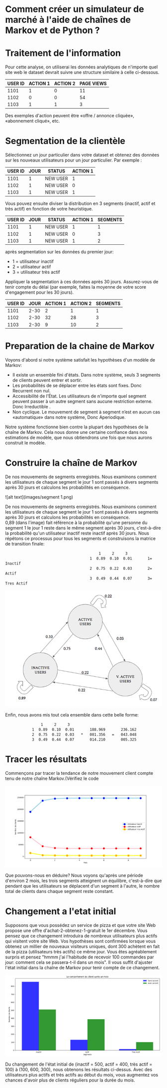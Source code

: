 # Comment créer un simulateur de marché à l'aide de chaînes de Markov et de Python ?

# Traitement de l'information 
Pour cette analyse, on utiliserai les données analytiques de n'importe quel site web 
le dataset devrait suivre une structure similaire à celle ci-dessous. 

| USER ID | ACTION 1 | ACTION 2 | PAGE VIEWS |
|---------|----------|----------|------------|
| 1101    | 1        | 0        | 11         | 
| 1102    | 0        | 0        | 54         |
| 1103    | 1        | 1        | 3          |
          
Des exemples d'action peuvent être «offre / annonce cliquée», «abonnement cliqué», etc.

# Segmentation de la clientèle
Sélectionnez un jour particulier dans votre dataset et obtenez des données sur les nouveaux utilisateurs
pour un jour particulier. Par exemple :

| USER ID | JOUR     | STATUS   | ACTION 1   |
|---------|----------|----------|------------|
| 1101    | 1        | NEW USER | 1          | 
| 1102    | 1        | NEW USER | 0          |
| 1103    | 1        | NEW USER | 1          |

Vous pouvez ensuite diviser la distribution en 3 segments (inactif, actif et très actif)
en fonction de votre heuristique.

| USER ID | JOUR     | STATUS   | ACTION 1   | SEGMENTS |
|---------|----------|----------|------------|----------| 
| 1101    | 1        | NEW USER | 1          | 1        |
| 1102    | 1        | NEW USER | 0          | 3        | 
| 1103    | 1        | NEW USER | 1          | 2        |

après segmentation sur les données du premier jour:
 - 1 = utilisateur inactif
 - 2 = utilisateur actif 
 - 3 = utilisateur très actif
 
 Appliquer la segmentation à ces données après 30 jours. Assurez-vous de tenir compte du délai 
(par exemple, faites la moyenne de votre score d'engagement pour les 30 jours).
 
| USER ID | JOUR     | ACTION 1 | ACTION 2   | SEGMENTS |
|---------|----------|----------|------------|----------| 
| 1101    | 2-30     | 2        | 1          | 1        |
| 1102    | 2-30     | 32       | 28         | 3        | 
| 1103    | 2-30     | 9        | 10         | 2        |

# Preparation de la chaine de Markov
Voyons d'abord si notre système satisfait les hypothèses d'un modèle de Markov:
 - Il existe un ensemble fini d'états. Dans notre système, seuls 3 segments de clients peuvent entrer et sortir.
 - Les probabilités de se déplacer entre les états sont fixes. Donc Recurrent non nul.
 - Accessibilité de l'État. Les utilisateurs de n'importe quel segment peuvent passer à un autre segment sans aucune restriction externe. Donc Irreductible .
 - Non cyclique. Le mouvement de segment à segment n’est en aucun cas «automatique» dans notre système, Donc Aperiodique.
 
Notre système fonctionne bien contre la plupart des hypothèses de la chaîne de Markov. 
Cela nous donne une certaine confiance dans nos estimations de modèle, que nous obtiendrons
une fois que nous aurons construit le modèle.

# Construire la chaîne de Markov
De nos mouvements de segments enregistrés. Nous examinons comment les utilisateurs de chaque segment
le jour 1 sont passés à divers segments après 30 jours et calculons les probabilités en conséquence.

   
   ![alt text](images/segment 1.png)
   
De nos mouvements de segments enregistrés. Nous examinons comment les utilisateurs de chaque segment le jour 1 
sont passés à divers segments après 30 jours et calculons les probabilités en conséquence.   
0,89 (dans l'image) fait référence à la probabilité qu'une personne du segment 1 le jour 1 reste dans le même 
segment après 30 jours, c'est-à-dire la probabilité qu'un utilisateur inactif reste inactif après 30 jours.
 Nous répétons ce processus pour tous les segments et construisons la matrice de transition finale:
   
                                              1     2     3
                                          1  0.89  0.10  0.01       1= Inactif
                                          2  0.75  0.22  0.03       2= Actif
                                          3  0.49  0.44  0.07       3= Tres Actif  
 
  ![alt text](images/graphe.png)
  
  Enfin, nous avons mis tout cela ensemble dans cette belle forme:
                          
                    1     2     3
                1  0.89  0.10  0.01       188.969       236.162
                2  0.75  0.22  0.03   *   081.356   =   043.048
                3  0.49  0.44  0.07       014.210       005.325
  
# Tracer les résultats
Commençons par tracer la tendance de notre mouvement client compte tenu de notre chaîne Markov.(Vérifiez le code
 
 ![alt text](images/Figure_1.png)
 
 Que pouvons-nous en déduire?
 Nous voyons qu'après une période d'environ 2 mois, les trois segments atteignent un équilibre, 
 c'est-à-dire que pendant que les utilisateurs se déplacent d'un segment à l'autre, le nombre total de
 clients dans chaque segment reste constant.
 # Changement a l'etat initial
 Supposons que vous possédez un service de pizza et que votre site Web propose une offre d'achat-2-obtenez-1-gratuit le 1er décembre. Vous pensez que ce changement introduira de nombreux utilisateurs plus actifs qui visitent votre site Web. Vos hypothèses sont confirmées lorsque vous obtenez un millier de nouveaux visiteurs uniques, dont 300 achètent en fait de la pizza (utilisateurs très actifs) ce même jour. Vous êtes agréablement surpris et pensez "hmmm j'ai l'habitude de recevoir 100 commandes par jour: comment cela se passera-t-il dans un mois". Il vous suffit d'ajuster l'état initial dans la chaîne de Markov pour tenir compte de ce changement.
 
 ![alt text](images/Figure_2.png)
 
 Du changement de l'état initial de (inactif = 500, actif = 400, très actif = 100) à (100, 600, 300), nous obtenons les résultats ci-dessus. Avec des utilisateurs plus actifs et très actifs au début du mois, vous augmentez vos chances d'avoir plus de clients réguliers pour la durée du mois.
 
 
 
 
 
